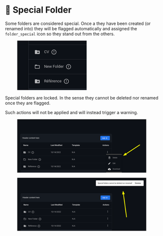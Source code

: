 # 🌟 Special Folder

Some folders are considered special. Once a they have been created (or renamed into) they will be flagged automatically and assigned the `folder_special` icon so they stand out from the others.

<figure><img src="../.gitbook/assets/image (2).png" alt=""><figcaption></figcaption></figure>

Special folders are locked. In the sense they cannot be deleted nor renamed once they are flagged.

Such actions will not be applied and will instead trigger a warning.

<figure><img src="../.gitbook/assets/image.png" alt=""><figcaption></figcaption></figure>

<figure><img src="../.gitbook/assets/image (1) (1).png" alt=""><figcaption></figcaption></figure>



&#x20;
